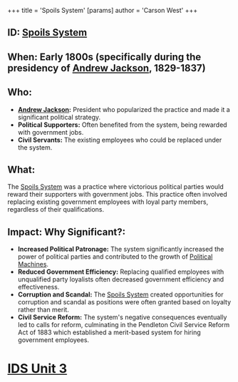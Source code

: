 +++
 title = 'Spoils System'
[params]
	author = 'Carson West'
+++
## ID: [Spoils System](./../spoils-system/) 
## When: Early 1800s (specifically during the presidency of [Andrew Jackson](./../andrew-jackson/), 1829-1837)

## Who: 
* **[Andrew Jackson](./../andrew-jackson/):** President who popularized the practice and made it a significant political strategy.
* **Political Supporters:** Often benefited from the system, being rewarded with government jobs.
* **Civil Servants:**  The existing employees who could be replaced under the system.

## What:
The [Spoils System](./../spoils-system/) was a practice where victorious political parties would reward their supporters with government jobs. This practice often involved replacing existing government employees with loyal party members, regardless of their qualifications. 

## Impact: Why Significant?: 
* **Increased Political Patronage:**  The system significantly increased the power of political parties and contributed to the growth of [Political Machines](./../political-machines/).
* **Reduced Government Efficiency:** Replacing qualified employees with unqualified party loyalists often decreased government efficiency and effectiveness.
* **Corruption and Scandal:**  The [Spoils System](./../spoils-system/) created opportunities for corruption and scandal as positions were often granted based on loyalty rather than merit.
* **Civil Service Reform:** The system's negative consequences eventually led to calls for reform, culminating in the Pendleton Civil Service Reform Act of 1883 which established a merit-based system for hiring government employees. 

# [IDS Unit 3](./../ids-unit-3/)